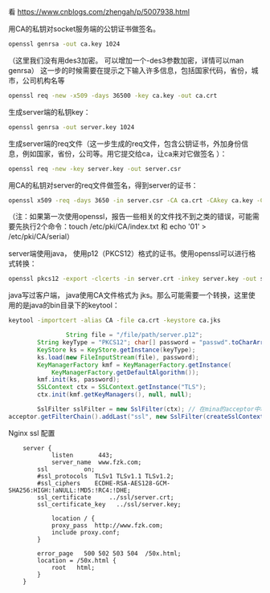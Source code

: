 看 https://www.cnblogs.com/zhengah/p/5007938.html

用CA的私钥对socket服务端的公钥证书做签名。

```bash
openssl genrsa -out ca.key 1024
```

 （这里我们没有用des3加密。 可以增加一个-des3参数加密，详情可以man genrsa） 
		 这一步的时候需要在提示之下输入许多信息，包括国家代码，省份，城市，公司机构名等

```bash
openssl req -new -x509 -days 36500 -key ca.key -out ca.crt
```

生成server端的私钥key：

```bash
openssl genrsa -out server.key 1024 
```

 生成server端的req文件（这一步生成的req文件，包含公钥证书，外加身份信息，例如国家，省份，公司等。用它提交给ca，让ca来对它做签名 ）：

```bash
openssl req -new -key server.key -out server.csr 
```

用CA的私钥对server的req文件做签名，得到server的证书： 

```bash
openssl x509 -req -days 3650 -in server.csr -CA ca.crt -CAkey ca.key -CAcreateserial -out server.crt
```

 （注：如果第一次使用openssl，报告一些相关的文件找不到之类的错误，可能需要先执行2个命令：touch /etc/pki/CA/index.txt 和 echo '01' > /etc/pki/CA/serial）



server端使用java， 使用p12（PKCS12）格式的证书。使用openssl可以进行格式转换： 

```bash
openssl pkcs12 -export -clcerts -in server.crt -inkey server.key -out server.p12
```

java写过客户端， java使用CA文件格式为 jks。那么可能需要一个转换，这里使用的是java的bin目录下的keytool： 

```bash
keytool -importcert -alias CA -file ca.crt -keystore ca.jks
```

```java
				String file = "/file/path/server.p12";
        String keyType = "PKCS12"; char[] password = "passwd".toCharArray();
        KeyStore ks = KeyStore.getInstance(keyType);
        ks.load(new FileInputStream(file), password);
        KeyManagerFactory kmf = KeyManagerFactory.getInstance(
            KeyManagerFactory.getDefaultAlgorithm());
        kmf.init(ks, password);
        SSLContext ctx = SSLContext.getInstance("TLS");
        ctx.init(kmf.getKeyManagers(), null, null);

        SslFilter sslFilter = new SslFilter(ctx); // 在mina的acceptor中增加这个filter就可以了。 
acceptor.getFilterChain().addLast("ssl", new SslFilter(createSslContext()));

```

Nginx ssl 配置

```
	server {
        	listen       443;
        	server_name  www.fzk.com;
		ssl          on;
		#ssl_protocols 	TLSv1 TLSv1.1 TLSv1.2;
		#ssl_ciphers 	ECDHE-RSA-AES128-GCM-SHA256:HIGH:!aNULL:!MD5:!RC4:!DHE;
		ssl_certificate     ../ssl/server.crt;
		ssl_certificate_key   ../ssl/server.key;

	        location / {
			proxy_pass	http://www.fzk.com;
			include	proxy.conf;
	   	}

        error_page   500 502 503 504  /50x.html;
        location = /50x.html {
            root   html;
        }
    }
```

